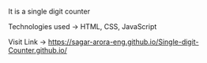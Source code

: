 It is a single digit counter

Technologies used -> HTML, CSS, JavaScript

Visit Link -> https://sagar-arora-eng.github.io/Single-digit-Counter.github.io/
